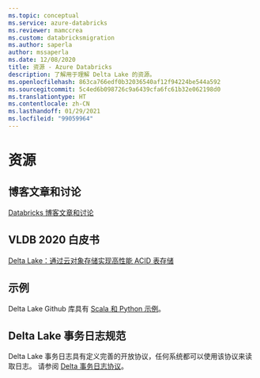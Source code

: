 ```yaml
---
ms.topic: conceptual
ms.service: azure-databricks
ms.reviewer: mamccrea
ms.custom: databricksmigration
ms.author: saperla
author: mssaperla
ms.date: 12/08/2020
title: 资源 - Azure Databricks
description: 了解用于理解 Delta Lake 的资源。
ms.openlocfilehash: 863ca766edf0b32036540af12f94224be544a592
ms.sourcegitcommit: 5c4ed6b098726c9a6439cfa6fc61b32e062198d0
ms.translationtype: HT
ms.contentlocale: zh-CN
ms.lasthandoff: 01/29/2021
ms.locfileid: "99059964"
---
```

# <a name="resources"></a>资源

## <a name="blog-posts-and-talks"></a>博客文章和讨论

[Databricks 博客文章和讨论](https://databricks.com/?s=delta)

## <a name="vldb-2020-paper"></a>VLDB 2020 白皮书

[Delta Lake：通过云对象存储实现高性能 ACID 表存储](https://databricks.com/wp-content/uploads/2020/08/p975-armbrust.pdf)

## <a name="examples"></a>示例

Delta Lake Github 库具有 [Scala 和 Python 示例](https://github.com/delta-io/delta/tree/master/examples/)。

## <a name="delta-lake-transaction-log-specification"></a>Delta Lake 事务日志规范

Delta Lake 事务日志具有定义完善的开放协议，任何系统都可以使用该协议来读取日志。 请参阅 [Delta 事务日志协议](https://github.com/delta-io/delta/blob/master/PROTOCOL.md)。